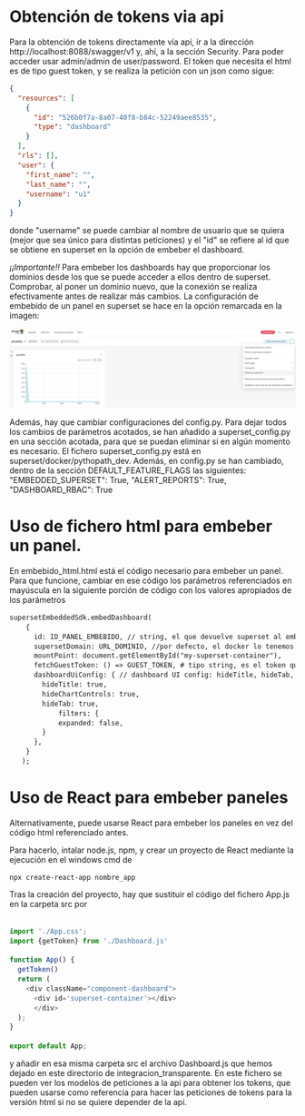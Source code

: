 # Obtención de tokens via api
Para la obtención de tokens directamente vía api, ir a la dirección http://localhost:8088/swagger/v1 y, ahí, a la sección Security. Para poder acceder usar admin/admin de user/password.
El token que necesita el html es de tipo guest token, y se realiza la petición con un json como sigue:

```json
{
  "resources": [
    {
      "id": "526b0f7a-8a07-40f8-b84c-52249aee8535",
      "type": "dashboard"
    }
  ],
  "rls": [],
  "user": {
    "first_name": "",
    "last_name": "",
    "username": "u1"
  }
}
```
donde "username" se puede cambiar al nombre de usuario que se quiera (mejor que sea único para distintas peticiones) y el "id" se refiere al id que se obtiene en superset en la opción de embeber el dashboard.

*¡¡Importante!!* Para embeber los dashboards hay que proporcionar los dominios desde los que se puede acceder a ellos dentro de superset. Comprobar, al poner un dominio nuevo, que la conexión se realiza efectivamente antes de realizar más cambios.
La configuración de embebido de un panel en superset se hace en la opción remarcada en la imagen:

![](images/embeber_panel_1.png)

Además, hay que cambiar configuraciones del config.py. Para dejar todos los cambios de parámetros acotados, se han añadido a superset_config.py en una sección acotada, para que se puedan eliminar si en algún momento es necesario. El fichero superset_config.py está en superset/docker/pythopath_dev. Además, en config.py se han cambiado, dentro de la sección DEFAULT_FEATURE_FLAGS las siguientes: "EMBEDDED_SUPERSET": True, "ALERT_REPORTS": True, "DASHBOARD_RBAC": True

# Uso de fichero html para embeber un panel.
En embebido_html.html está el código necesario para embeber un panel. Para que funcione, cambiar en ese código los parámetros referenciados en mayúscula en la siguiente porción de código con los valores apropiados de los parámetros 
```html
supersetEmbeddedSdk.embedDashboard(
    { 
      id: ID_PANEL_EMBEBIDO, // string, el que devuelve superset al embeber panel según la imagen mostrada en la sección anterior 
      supersetDomain: URL_DOMINIO, //por defecto, el docker lo tenemos montado en http://localhost:8088  
      mountPoint: document.getElementById("my-superset-container"),
      fetchGuestToken: () => GUEST_TOKEN, # tipo string, es el token que se devuelve vía api con la consulta anterior (se puede consultar a la api con get/post) 
      dashboardUiConfig: { // dashboard UI config: hideTitle, hideTab, hideChartControls, filters.visible, filters.expanded (optional)
        hideTitle: true,
        hideChartControls: true,
        hideTab: true,
            filters: {
            expanded: false,
        }
      },
    }
   );
```

# Uso de React para embeber paneles
Alternativamente, puede usarse React para embeber los paneles en vez del código html referenciado antes.

Para hacerlo, intalar node.js, npm, y crear un proyecto de React mediante la ejecución en el windows cmd de
```console
npx create-react-app nombre_app
```

Tras la creación del proyecto, hay que sustituir el código del fichero App.js en la carpeta src por
```javascript

import './App.css';
import {getToken} from './Dashboard.js'

function App() {
  getToken()
  return (
    <div className="component-dashboard">
      <div id='superset-container'></div>
      </div>
  );
}

export default App;
```
y añadir en esa misma carpeta src el archivo Dashboard.js que hemos dejado en este directorio de integracion_transparente. En este fichero se pueden ver los modelos de peticiones a la api para obtener los tokens, que pueden usarse como referencia para hacer las peticiones de tokens para la versión html si no se quiere depender de la api.
